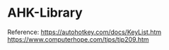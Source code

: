 # AHK-Library

Reference:
https://autohotkey.com/docs/KeyList.htm
https://www.computerhope.com/tips/tip209.htm
